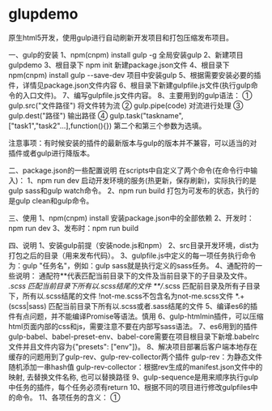 # glupdemo
原生html5开发，使用gulp进行自动刷新开发项目和打包压缩发布项目。

一、gulp的安装
1、npm(cnpm) install gulp -g   全局安装gulp
2、新建项目gulpdemo
3、根目录下 npm init   新建package.json文件
4、根目录下 npm(cnpm) install gulp --save-dev   项目中安装gulp
5、根据需要安装必要的插件，详情见package.json文件内容
6、根目录下新建gulpfile.js文件(执行gulp命令的入口文件)。
7、编写gulpfile.js文件内容。
8、主要用到的gulp语法：
        ① gulp.src("文件路径") 将文件转为流
        ② gulp.pipe(code) 对流进行处理
        ③ gulp.dest("路径") 输出路径
        ④ gulp.task("taskname",["task1","task2"...],function(){}) 第二个和第三个参数为选填。

注意事项：有时候安装的插件的最新版本与gulp的版本并不兼容，可以适当的对插件或者gulp进行降版本。

二、package.json的一些配置说明
在scripts中自定义了两个命令(在命令行中输入)：
1、npm run dev       启动开发环境的服务(热更新，保存刷新)，实际执行的是gulp sass和gulp watch命令。
2、npm run build     打包为可发布的状态，执行的是gulp clean和gulp命令。

三、使用
1、npm(cnpm) install 安装package.json中的全部依赖
2、开发时：npm run dev
3、发布时：npm run build

四、说明
1、安装gulp前提（安装node.js和npm）
2、src目录开发环境，dist为打包之后的目录（用来发布代码）。
3、gulpfile.js中定义的每一项任务执行命令为：gulp "任务名"，例如：gulp sass就是执行定义的sass任务。
4、通配符的一些说明：
通配符**代表匹配当前目录下的文件及当前目录下的子目录及文件。
*.scss 匹配当前目录下所有以.scss结尾的文件
**/*.scss 匹配前目录及所有子目录下，所有以.scss结尾的文件
!not-me.scss不包含名为not-me.scss文件
*.+(scss|sass) 匹配当前目录下所有以.scss或者.sass结尾的文件
5、编译es6的插件有点问题，并不能编译Promise等语法。慎用
6、gulp-htmlmin插件，可以压缩html页面内部的css和js，需要注意不要在内部写sass语法。
7、es6用到的插件gulp-babel、babel-preset-env、babel-core需要在项目根目录下新增.babelrc文件并且文件内容为{"presets": ["env"]}。
8、解决项目部署后客户端本地存在缓存的问题用到了gulp-rev、gulp-rev-collector两个插件
      gulp-rev：为静态文件随机添加一串hash值
      gulp-rev-collector：根据rev生成的manifest.json文件中的映射, 去替换文件名称, 也可以替换路径
9、gulp-sequence是用来顺序执行gulp中任务的插件，每个任务必须有return
10、根据不同的项目进行修改gulpfiles中的命令。
11、各项任务的含义：
①